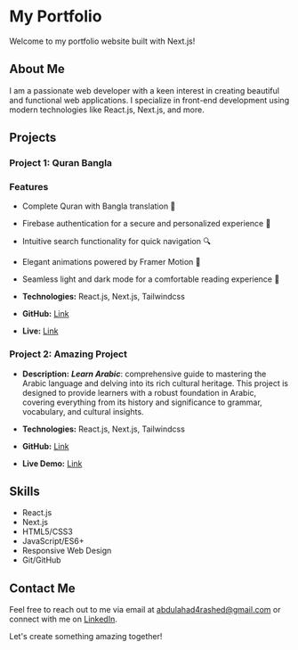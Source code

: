 # My Portfolio

Welcome to my portfolio website built with Next.js!

## About Me

I am a passionate web developer with a keen interest in creating beautiful and functional web applications. I specialize in front-end development using modern technologies like React.js, Next.js, and more.

## Projects

### Project 1: Quran Bangla

### Features

- Complete Quran with Bangla translation 📖
- Firebase authentication for a secure and personalized experience 🔐
- Intuitive search functionality for quick navigation 🔍
- Elegant animations powered by Framer Motion 🎉
- Seamless light and dark mode for a comfortable reading experience 🌙

- **Technologies:** React.js, Next.js, Tailwindcss
- **GitHub:** [Link](https://github.com/RashedAbdullah/quran-bangla)
- **Live:** [Link](https://quran-bangla-iota.vercel.app//)

### Project 2: Amazing Project

- **Description:** ***Learn Arabic***: comprehensive guide to mastering the Arabic language and delving into its rich cultural heritage. This project is designed to provide learners with a robust foundation in Arabic, covering everything from its history and significance to grammar, vocabulary, and cultural insights.

- **Technologies:** React.js, Next.js, Tailwindcss
- **GitHub:** [Link](https://github.com/RashedAbdullah/learn-arabic)
- **Live Demo:** [Link](https://learn-arabic.vercel.app/)

## Skills

- React.js
- Next.js
- HTML5/CSS3
- JavaScript/ES6+
- Responsive Web Design
- Git/GitHub

## Contact Me

Feel free to reach out to me via email at [abdulahad4rashed@gmail.com](mailto:abdulahad4rashed@gmail.com) or connect with me on [LinkedIn](https://www.linkedin.com/in/rashed4abdullah).

Let's create something amazing together!
